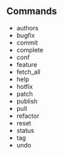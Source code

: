## Commands

 - authors
 - bugfix
 - commit
 - complete
 - conf
 - feature
 - fetch_all
 - help
 - hotfix
 - patch
 - publish
 - pull
 - refactor
 - reset
 - status
 - tag
 - undo

